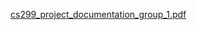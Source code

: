 [cs299_project_documentation_group_1.pdf](https://github.com/MCole-K9/Automobile-Service-Management-System-Mighty-Mobile-/files/15301390/cs299_project_documentation_group_1.pdf)
